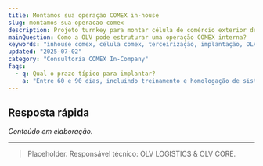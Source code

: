 ```yaml
---
title: Montamos sua operação COMEX in-house
slug: montamos-sua-operacao-comex
description: Projeto turnkey para montar célula de comércio exterior dentro da sua empresa, com processos, sistemas e equipe.
mainQuestion: Como a OLV pode estruturar uma operação COMEX interna?
keywords: "inhouse comex, célula comex, terceirização, implantação, OLV Core"
updated: "2025-07-02"
category: "Consultoria COMEX In-Company"
faqs:
  - q: Qual o prazo típico para implantar?
    a: "Entre 60 e 90 dias, incluindo treinamento e homologação de sistemas."
---
```


## Resposta rápida

*Conteúdo em elaboração.*

---

> Placeholder. Responsável técnico: OLV LOGISTICS & OLV CORE. 